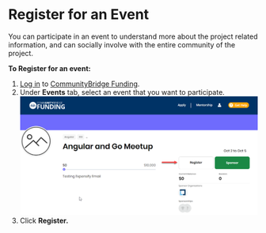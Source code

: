 # Register for an Event

You can participate in an event to understand more about the project related information, and can socially involve with the entire community of the project.

**To Register for an event:** 

1. [Log in](../../sso/sign-in/) to [CommunityBridge Funding](https://funding.communitybridge.org/).
2. Under **Events** tab, select an event that you want to participate.  ![](../../.gitbook/assets/7418612.png)
3. Click **Register.**

